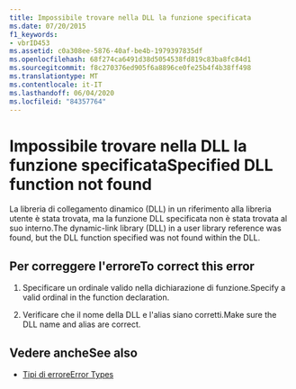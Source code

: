 ```yaml
---
title: Impossibile trovare nella DLL la funzione specificata
ms.date: 07/20/2015
f1_keywords:
- vbrID453
ms.assetid: c0a308ee-5876-40af-be4b-1979397835df
ms.openlocfilehash: 68f274ca6491d38d5054538fd819c83ba8fc84d1
ms.sourcegitcommit: f8c270376ed905f6a8896ce0fe25b4f4b38ff498
ms.translationtype: MT
ms.contentlocale: it-IT
ms.lasthandoff: 06/04/2020
ms.locfileid: "84357764"
---
```

# <a name="specified-dll-function-not-found"></a><span data-ttu-id="2c5a5-102">Impossibile trovare nella DLL la funzione specificata</span><span class="sxs-lookup"><span data-stu-id="2c5a5-102">Specified DLL function not found</span></span>
<span data-ttu-id="2c5a5-103">La libreria di collegamento dinamico (DLL) in un riferimento alla libreria utente è stata trovata, ma la funzione DLL specificata non è stata trovata al suo interno.</span><span class="sxs-lookup"><span data-stu-id="2c5a5-103">The dynamic-link library (DLL) in a user library reference was found, but the DLL function specified was not found within the DLL.</span></span>  
  
## <a name="to-correct-this-error"></a><span data-ttu-id="2c5a5-104">Per correggere l'errore</span><span class="sxs-lookup"><span data-stu-id="2c5a5-104">To correct this error</span></span>  
  
1. <span data-ttu-id="2c5a5-105">Specificare un ordinale valido nella dichiarazione di funzione.</span><span class="sxs-lookup"><span data-stu-id="2c5a5-105">Specify a valid ordinal in the function declaration.</span></span>  
  
2. <span data-ttu-id="2c5a5-106">Verificare che il nome della DLL e l'alias siano corretti.</span><span class="sxs-lookup"><span data-stu-id="2c5a5-106">Make sure the DLL name and alias are correct.</span></span>  
  
## <a name="see-also"></a><span data-ttu-id="2c5a5-107">Vedere anche</span><span class="sxs-lookup"><span data-stu-id="2c5a5-107">See also</span></span>

- [<span data-ttu-id="2c5a5-108">Tipi di errore</span><span class="sxs-lookup"><span data-stu-id="2c5a5-108">Error Types</span></span>](../programming-guide/language-features/error-types.md)
